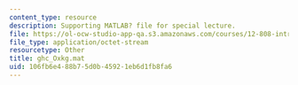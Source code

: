 ```yaml
---
content_type: resource
description: Supporting MATLAB? file for special lecture.
file: https://ol-ocw-studio-app-qa.s3.amazonaws.com/courses/12-808-introduction-to-observational-physical-oceanography-fall-2004/106fb6e488b75d0b45921eb6d1fb8fa6_ghc_Oxkg.mat
file_type: application/octet-stream
resourcetype: Other
title: ghc_Oxkg.mat
uid: 106fb6e4-88b7-5d0b-4592-1eb6d1fb8fa6
---
```

